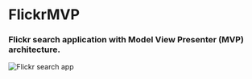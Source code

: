 # FlickrMVP
### Flickr search application with Model View Presenter (MVP) architecture. 
![Flickr search app](https://user-images.githubusercontent.com/25903137/117722413-506cd600-b1e1-11eb-81fa-e4e8ef0439a4.gif)
